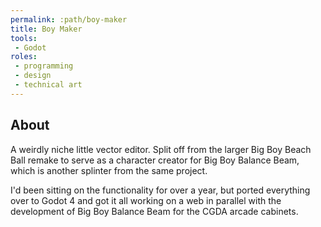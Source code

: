 ```yaml
---
permalink: :path/boy-maker
title: Boy Maker
tools:
 - Godot
roles:
 - programming
 - design
 - technical art
---
```


## About
A weirdly niche little vector editor. Split off from the larger Big Boy Beach Ball remake to serve as a character creator for Big Boy Balance Beam, which is another splinter from the same project.

I'd been sitting on the functionality for over a year, but ported everything over to Godot 4 and got it all working on a web in parallel with the development of Big Boy Balance Beam for the CGDA arcade cabinets.